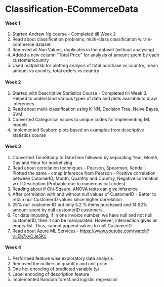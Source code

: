 # Classification-ECommerceData

#### Week 1
1. Started Andrew Ng course - Completed till Week 2
2. Read about classification problems, multi-class classification w.r.t e-commerce dataset
3. Removed all Nan Values, duplicates in the dataset (without analysing)
4. Added a new column "Total Price" for analysis of amount spent by each customer/country
5. Used matplotlib for plotting analysis of total purchase vs country, mean amount vs country, total orders vs country 

#### Week 2
1. Started with Descriptive Statistics Course - Completed till Week 3. Helped to understand various types of data and plots available to draw inferences
2. Read about multi-classification using K-NN, Decision Tree, Naive Bayes, SVM
3. Converted Categorical values to unique codes for implementing ML models
4. Implemented Seaborn plots based on examples from descriptive statistics course

#### Week 3
1. Converted TimeStamp to DateTime followed by separating Year, Month, Day and Hour for bucketizing
2. Read about correlation techniques - Pearson, Spearman, Kendall. Plotted the same - cmap
Inference from Pearson - Positive correlation between CutomerID, Month, Quantity and Country, Negative correlation w.r.t Description (Probable due to numerous cat.codes) 
3. Reading about if Chi-Sqaure, ANOVA tests can give inference
4. After correlation with and without null values of CustomerID - Better to retain null CustomerID values since higher correlation
5. 25% null customer ID but only 5.2 % items purchased and 14.92% amount spent by null customerID customers.
6. For data imputing, if in one invoice number, we have null and not null customerID, then it can be manipulated. However, intersection gives an empty list. Thus, cannot append values to null CustomerID
7. Read about Azure ML Services - https://www.youtube.com/watch?v=Eb7kyOJe5Kc

#### Week 4
1. Performed feature wise exploratory data analysis
2. Removed the outliers in quantity and unit price
3. One hot encoding of predicted variable (y)
4. Label encoding of description feature
5. Implemented Random forest and logistic regression
